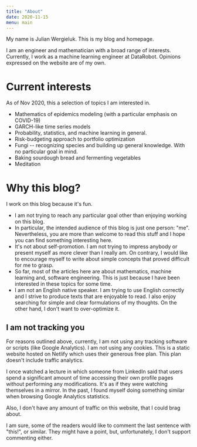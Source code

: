 ```yaml
---
title: "About"
date: 2020-11-15
menu: main
---
```


My name is Julian Wergieluk. This is my blog and homepage.

I am an engineer and mathematician with a broad range of interests. Currently, I work as a machine learning engineer at DataRobot. Opinions expressed on the website are of my own.

# Current interests

As of Nov 2020, this a selection of topics I am interested in.

* Mathematics of epidemics modeling (with a particular emphasis on COVID-19)
* GARCH-like time series models
* Probability, statistics, and machine learning in general.
* Risk-budgeting approach to portfolio optimization
* Fungi -- recognizing species and building up general knowledge. With no particular goal in mind.
* Baking sourdough bread and fermenting vegetables
* Meditation

# Why this blog?

I work on this blog because it's fun. 

* I am not trying to reach any particular goal other than enjoying working on this blog.
* In particular, the intended audience of this blog is just one person: "me". Nevertheless, you are more than welcome to read this stuff and I hope you can find something interesting here.
* It's not about self-promotion. I am not trying to impress anybody or present myself as more clever than I really am. On contrary, I would like to encourage myself to write about simple concepts that proved difficult for me to grasp. 
* So far, most of the articles here are about mathematics, machine learning and, software engineering. This is just because I have been interested in these topics for some time.
* I am not an English native speaker. I am trying to use English correctly and I strive to produce texts that are enjoyable to read. I also enjoy searching for simple and clear formulations of my thoughts. On the other hand, I don't want to over-optimize it.

## I am not tracking you

For reasons outlined above, currently, I am not using any tracking software or scripts (like Google Analytics). I am not using any cookies. This is a static website hosted on Netlify which uses their generous free plan. This plan doesn't include traffic analytics. 

I once watched a lecture in which someone from LinkedIn said that users spend a significant amount of time accessing their own profile pages without performing any modifications. It's as if they were watching themselves in a mirror. In the past, I found myself doing something similar when browsing Google Analytics statistics.

Also, I don't have any amount of traffic on this website, that I could brag about.

I am sure, some of the readers would like to comment the last sentence with "this!", or similar. They might have a point, but, unfortunately, I don't support commenting either.
